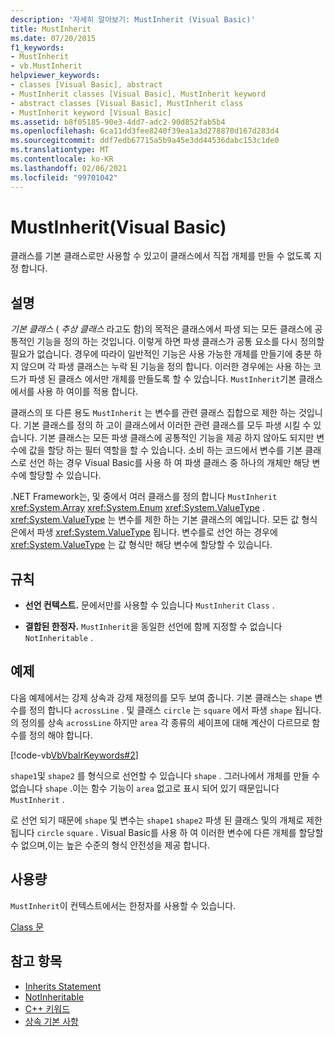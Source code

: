 ```yaml
---
description: '자세히 알아보기: MustInherit (Visual Basic)'
title: MustInherit
ms.date: 07/20/2015
f1_keywords:
- MustInherit
- vb.MustInherit
helpviewer_keywords:
- classes [Visual Basic], abstract
- MustInherit classes [Visual Basic], MustInherit keyword
- abstract classes [Visual Basic], MustInherit class
- MustInherit keyword [Visual Basic]
ms.assetid: b8f05185-90e3-4dd7-adc2-90d852fab5b4
ms.openlocfilehash: 6ca11dd3fee8240f39ea1a3d278870d167d283d4
ms.sourcegitcommit: ddf7edb67715a5b9a45e3dd44536dabc153c1de0
ms.translationtype: MT
ms.contentlocale: ko-KR
ms.lasthandoff: 02/06/2021
ms.locfileid: "99701042"
---
```

# <a name="mustinherit-visual-basic"></a>MustInherit(Visual Basic)

클래스를 기본 클래스로만 사용할 수 있고이 클래스에서 직접 개체를 만들 수 없도록 지정 합니다.  
  
## <a name="remarks"></a>설명  

 *기본 클래스* ( *추상 클래스* 라고도 함)의 목적은 클래스에서 파생 되는 모든 클래스에 공통적인 기능을 정의 하는 것입니다. 이렇게 하면 파생 클래스가 공통 요소를 다시 정의할 필요가 없습니다. 경우에 따라이 일반적인 기능은 사용 가능한 개체를 만들기에 충분 하지 않으며 각 파생 클래스는 누락 된 기능을 정의 합니다. 이러한 경우에는 사용 하는 코드가 파생 된 클래스 에서만 개체를 만들도록 할 수 있습니다. `MustInherit`기본 클래스에서를 사용 하 여이를 적용 합니다.  
  
 클래스의 또 다른 용도 `MustInherit` 는 변수를 관련 클래스 집합으로 제한 하는 것입니다. 기본 클래스를 정의 하 고이 클래스에서 이러한 관련 클래스를 모두 파생 시킬 수 있습니다. 기본 클래스는 모든 파생 클래스에 공통적인 기능을 제공 하지 않아도 되지만 변수에 값을 할당 하는 필터 역할을 할 수 있습니다. 소비 하는 코드에서 변수를 기본 클래스로 선언 하는 경우 Visual Basic를 사용 하 여 파생 클래스 중 하나의 개체만 해당 변수에 할당할 수 있습니다.  
  
 .NET Framework는, 및 중에서 여러 클래스를 정의 합니다 `MustInherit` <xref:System.Array> <xref:System.Enum> <xref:System.ValueType> . <xref:System.ValueType> 는 변수를 제한 하는 기본 클래스의 예입니다. 모든 값 형식은에서 파생 <xref:System.ValueType> 됩니다. 변수를로 선언 하는 경우에 <xref:System.ValueType> 는 값 형식만 해당 변수에 할당할 수 있습니다.  
  
## <a name="rules"></a>규칙  
  
- **선언 컨텍스트.** 문에서만를 사용할 수 있습니다 `MustInherit` `Class` .  
  
- **결합된 한정자.** `MustInherit`을 동일한 선언에 함께 지정할 수 없습니다 `NotInheritable` .  
  
## <a name="example"></a>예제  

 다음 예제에서는 강제 상속과 강제 재정의를 모두 보여 줍니다. 기본 클래스는 `shape` 변수를 정의 합니다 `acrossLine` . 및 클래스 `circle` 는 `square` 에서 파생 `shape` 됩니다. 의 정의를 상속 `acrossLine` 하지만 `area` 각 종류의 셰이프에 대해 계산이 다르므로 함수를 정의 해야 합니다.  
  
 [!code-vb[VbVbalrKeywords#2](~/samples/snippets/visualbasic/VS_Snippets_VBCSharp/VbVbalrKeywords/VB/Class1.vb#2)]  
  
 `shape1`및 `shape2` 를 형식으로 선언할 수 있습니다 `shape` . 그러나에서 개체를 만들 수 없습니다 `shape` .이는 함수 기능이 `area` 없고로 표시 되어 있기 때문입니다 `MustInherit` .  
  
 로 선언 되기 때문에 `shape` 및 변수는 `shape1` `shape2` 파생 된 클래스 및의 개체로 제한 됩니다 `circle` `square` . Visual Basic를 사용 하 여 이러한 변수에 다른 개체를 할당할 수 없으며,이는 높은 수준의 형식 안전성을 제공 합니다.  
  
## <a name="usage"></a>사용량  

 `MustInherit`이 컨텍스트에서는 한정자를 사용할 수 있습니다.  
  
 [Class 문](../statements/class-statement.md)  
  
## <a name="see-also"></a>참고 항목

- [Inherits Statement](../statements/inherits-statement.md)
- [NotInheritable](notinheritable.md)
- [C++ 키워드](../keywords/index.md)
- [상속 기본 사항](../../programming-guide/language-features/objects-and-classes/inheritance-basics.md)
